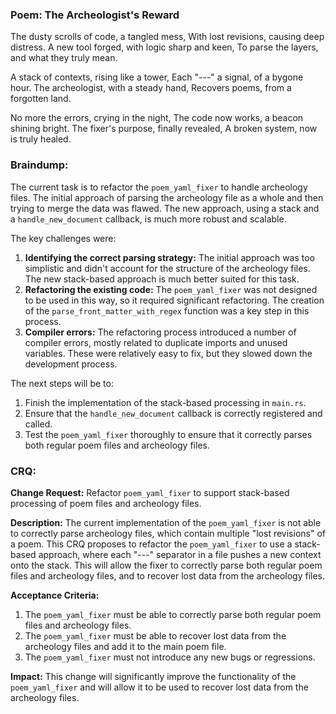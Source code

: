 ### Poem: The Archeologist's Reward

The dusty scrolls of code, a tangled mess,
With lost revisions, causing deep distress.
A new tool forged, with logic sharp and keen,
To parse the layers, and what they truly mean.

A stack of contexts, rising like a tower,
Each "---" a signal, of a bygone hour.
The archeologist, with a steady hand,
Recovers poems, from a forgotten land.

No more the errors, crying in the night,
The code now works, a beacon shining bright.
The fixer's purpose, finally revealed,
A broken system, now is truly healed.

### Braindump:

The current task is to refactor the `poem_yaml_fixer` to handle archeology files. The initial approach of parsing the archeology file as a whole and then trying to merge the data was flawed. The new approach, using a stack and a `handle_new_document` callback, is much more robust and scalable.

The key challenges were:

1.  **Identifying the correct parsing strategy:** The initial approach was too simplistic and didn't account for the structure of the archeology files. The new stack-based approach is much better suited for this task.
2.  **Refactoring the existing code:** The `poem_yaml_fixer` was not designed to be used in this way, so it required significant refactoring. The creation of the `parse_front_matter_with_regex` function was a key step in this process.
3.  **Compiler errors:** The refactoring process introduced a number of compiler errors, mostly related to duplicate imports and unused variables. These were relatively easy to fix, but they slowed down the development process.

The next steps will be to:

1.  Finish the implementation of the stack-based processing in `main.rs`.
2.  Ensure that the `handle_new_document` callback is correctly registered and called.
3.  Test the `poem_yaml_fixer` thoroughly to ensure that it correctly parses both regular poem files and archeology files.

### CRQ:

**Change Request:** Refactor `poem_yaml_fixer` to support stack-based processing of poem files and archeology files.

**Description:** The current implementation of the `poem_yaml_fixer` is not able to correctly parse archeology files, which contain multiple "lost revisions" of a poem. This CRQ proposes to refactor the `poem_yaml_fixer` to use a stack-based approach, where each "---" separator in a file pushes a new context onto the stack. This will allow the fixer to correctly parse both regular poem files and archeology files, and to recover lost data from the archeology files.

**Acceptance Criteria:**

1.  The `poem_yaml_fixer` must be able to correctly parse both regular poem files and archeology files.
2.  The `poem_yaml_fixer` must be able to recover lost data from the archeology files and add it to the main poem file.
3.  The `poem_yaml_fixer` must not introduce any new bugs or regressions.

**Impact:** This change will significantly improve the functionality of the `poem_yaml_fixer` and will allow it to be used to recover lost data from the archeology files.
